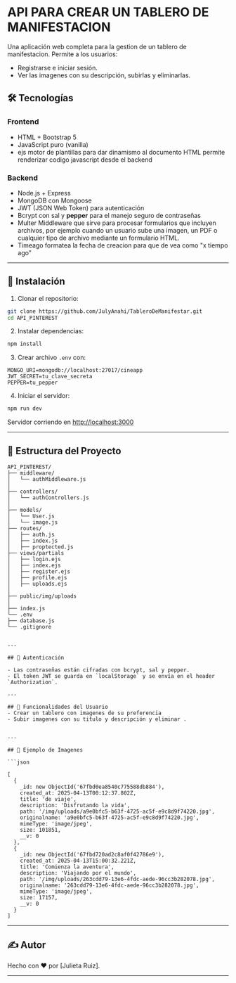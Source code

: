 # API PARA CREAR UN TABLERO DE MANIFESTACION

Una aplicación web completa para la gestion de un tablero de manifestacion. Permite a los usuarios:

- Registrarse e iniciar sesión.
- Ver las imagenes con su descripción, subirlas y eliminarlas.


## 🛠️ Tecnologías

### Frontend

- HTML + Bootstrap 5
- JavaScript puro (vanilla)
- ejs motor de plantillas para dar dinamismo al documento HTML permite renderizar codigo javascript desde el backend

### Backend
- Node.js + Express
- MongoDB con Mongoose
- JWT (JSON Web Token) para autenticación
- Bcrypt con sal y **pepper** para el manejo seguro de contraseñas
- Multer Middleware que sirve para procesar formularios que incluyen archivos, por ejemplo cuando un usuario sube una imagen, un  PDF o cualquier tipo de archivo mediante un formulario HTML.
- Timeago formatea la fecha de creacion para que de vea como "x tiempo ago"
---

## 🚀 Instalación

1. Clonar el repositorio:

```bash
git clone https://github.com/JulyAnahi/TableroDeManifestar.git
cd API_PINTEREST
```

2. Instalar dependencias:

```bash
npm install
```

3. Crear archivo `.env` con:

```env
MONGO_URI=mongodb://localhost:27017/cineapp
JWT_SECRET=tu_clave_secreta
PEPPER=tu_pepper
```

4. Iniciar el servidor:

```bash
npm run dev
```

Servidor corriendo en [http://localhost:3000](http://localhost:3000)

---

## 📁 Estructura del Proyecto

```
API_PINTEREST/
├── middleware/
│   └── authMiddleware.js
│   
├── controllers/
│   └── authControllers.js
│   
├── models/
│   └── User.js
│   └── image.js
├── routes/
│   ├── auth.js
│   ├── index.js
│   ├── proptected.js
├── views/partials
│   ├── login.ejs
│   ├── index.ejs
│   ├── register.ejs
│   ├── profile.ejs
│   ├── uploads.ejs
│   
├── public/img/uploads
│     
├── index.js
└── .env
├── database.js
└── .gitignore


---

## 🔐 Autenticación

- Las contraseñas están cifradas con bcrypt, sal y pepper.
- El token JWT se guarda en `localStorage` y se envía en el header `Authorization`.

---

## 🧠 Funcionalidades del Usuario
- Crear un tablero con imagenes de su preferencia
- Subir imagenes con su titulo y descripción y eliminar .


---

## 📸 Ejemplo de Imagenes

```json

[
  {
    _id: new ObjectId('67fbd0ea8540c775588db884'),
    created_at: 2025-04-13T00:12:37.802Z,
    title: 'de viaje',
    description: 'Disfrutando la vida',
    path: '/img/uploads/a9e0bfc5-b63f-4725-ac5f-e9c8d9f74220.jpg',
    originalname: 'a9e0bfc5-b63f-4725-ac5f-e9c8d9f74220.jpg',
    mimeType: 'image/jpeg',
    size: 101851,
    __v: 0
  },
  {
    _id: new ObjectId('67fbd720ad2c8af0f42786e9'),
    created_at: 2025-04-13T15:00:32.221Z,
    title: 'Comienza la aventura',
    description: 'Viajando por el mundo',
    path: '/img/uploads/263cdd79-13e6-4fdc-aede-96cc3b282078.jpg',
    originalname: '263cdd79-13e6-4fdc-aede-96cc3b282078.jpg',
    mimeType: 'image/jpeg',
    size: 17157,
    __v: 0
  }
]  
```

---

## ✍️ Autor

Hecho con ❤️ por [Julieta Ruiz].

---



